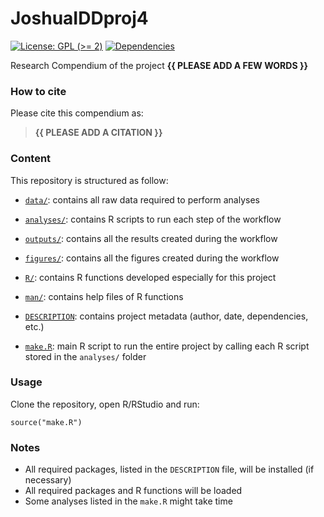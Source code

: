 <!-- README.md is generated from README.Rmd. Please edit that file -->

# JoshuaIDDproj4

<!-- badges: start -->

[![License: GPL (&gt;=
2)](https://img.shields.io/badge/License-GPL%20%28%3E%3D%202%29-blue.svg)](https://choosealicense.com/licenses/gpl-2.0/)
[![Dependencies](https://img.shields.io/badge/dependencies-2/95-green?style=flat)](#)
<!-- badges: end -->

Research Compendium of the project **{{ PLEASE ADD A FEW WORDS }}**

### How to cite

Please cite this compendium as:

> **{{ PLEASE ADD A CITATION }}**

### Content

This repository is structured as follow:

-   [`data/`](https://github.com/NiyeloStar1/JoshuaIDDproj4/tree/master/data):
    contains all raw data required to perform analyses

-   [`analyses/`](https://github.com/NiyeloStar1/JoshuaIDDproj4/tree/main/analyses/):
    contains R scripts to run each step of the workflow

-   [`outputs/`](https://github.com/NiyeloStar1/JoshuaIDDproj4/tree/main/outputs):
    contains all the results created during the workflow

-   [`figures/`](https://github.com/NiyeloStar1/JoshuaIDDproj4/tree/main/figures):
    contains all the figures created during the workflow

-   [`R/`](https://github.com/NiyeloStar1/JoshuaIDDproj4/tree/main/R):
    contains R functions developed especially for this project

-   [`man/`](https://github.com/NiyeloStar1/JoshuaIDDproj4/tree/main/man):
    contains help files of R functions

-   [`DESCRIPTION`](https://github.com/NiyeloStar1/JoshuaIDDproj4/tree/main/DESCRIPTION):
    contains project metadata (author, date, dependencies, etc.)

-   [`make.R`](https://github.com/NiyeloStar1/JoshuaIDDproj4/tree/main/make.R):
    main R script to run the entire project by calling each R script
    stored in the `analyses/` folder

### Usage

Clone the repository, open R/RStudio and run:

    source("make.R")

### Notes

-   All required packages, listed in the `DESCRIPTION` file, will be
    installed (if necessary)
-   All required packages and R functions will be loaded
-   Some analyses listed in the `make.R` might take time
